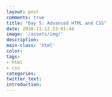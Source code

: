 ```yaml
---
layout: post
comments: true
title: "Day 5: Advanced HTML and CSS"
date: 2018-11-12 23:01:44
image: '/assets/img/'
description:
main-class: 'html'
color:
tags:
- html
- css
categories:
twitter_text:
introduction:
---
```

